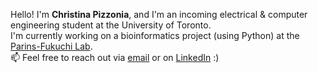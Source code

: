 Hello! I'm **Christina Pizzonia**, and I'm an incoming electrical & computer engineering student at the University of Toronto.   
I'm currently working on a bioinformatics project (using Python) at the [Parins-Fukuchi Lab](https://carolinetomo.github.io/).  
📫 Feel free to reach out via [email](mailto:christina.pizzonia@mail.utoronto.ca) or on [LinkedIn](https://www.linkedin.com/in/christina-pizzonia-05ab1a14a/) :)

<!---
endothermiic/endothermiic is a ✨ special ✨ repository because its `README.md` (this file) appears on your GitHub profile.
You can click the Preview link to take a look at your changes.
--->
